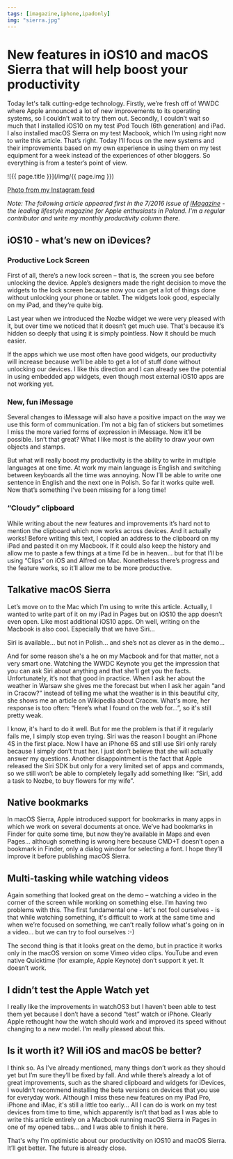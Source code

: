 ```yaml
---
tags: [imagazine,iphone,ipadonly]
img: "sierra.jpg"
---
```


# New features in iOS10 and macOS Sierra that will help boost your productivity

Today let's talk cutting-edge technology. Firstly, we’re fresh off of WWDC where Apple announced a lot of new improvements to its operating systems, so I couldn’t wait to try them out. Secondly, I couldn’t wait so much that I installed iOS10 on my test iPod Touch (6th generation) and iPad. I also installed macOS Sierra on my test Macbook, which I’m using right now to write this article. That’s right. Today I’ll focus on the new systems and their improvements based on my own experience in using them on my test equipment for a week instead of the experiences of other bloggers. So everything is from a tester’s point of view.

<!--More-->

![{{ page.title }}](/img/{{ page.img }})

[Photo from my Instagram feed][i]

*Note: The following article appeared first in the 7/2016 issue of [iMagazine](/pl/ios10/) - the leading lifestyle magazine for Apple enthusiasts in Poland. I'm a regular contributor and write my monthly productivity column there.*

## iOS10 - what’s new on iDevices?

### Productive Lock Screen

First of all, there’s a new lock screen – that is, the screen you see before unlocking the device. Apple’s designers made the right decision to move the widgets to the lock screen because now you can get a lot of things done without unlocking your phone or tablet. The widgets look good, especially on my iPad, and they’re quite big.

Last year when we introduced the Nozbe widget we were very pleased with it, but over time we noticed that it doesn’t get much use. That's because it’s hidden so deeply that using it is simply pointless. Now it should be much easier.

If the apps which we use most often have good widgets, our productivity will increase because we’ll be able to get a lot of stuff done without unlocking our devices. I like this direction and I can already see the potential in using embedded app widgets, even though most external iOS10 apps are not working yet.

### New, fun iMessage

Several changes to iMessage will also have a positive impact on the way we use this form of communication. I’m not a big fan of stickers but sometimes I miss the more varied forms of expression in iMessage. Now it’ll be possible. Isn’t that great? What I like most is the ability to draw your own objects and stamps.

But what will really boost my productivity is the ability to write in multiple languages at one time. At work my main language is English and switching between keyboards all the time was annoying. Now I’ll be able to write one sentence in English and the next one in Polish. So far it works quite well. Now that’s something I’ve been missing for a long time!

### “Cloudy” clipboard

While writing about the new features and improvements it’s hard not to mention the clipboard which now works across devices. And it actually works! Before writing this text, I copied an address to the clipboard on my iPad and pasted it on my Macbook. If it could also keep the history and allow me to paste a few things at a time I’d be in heaven... but for that I’ll be using “Clips” on iOS and Alfred on Mac. Nonetheless there’s progress and the feature works, so it’ll allow me to be more productive. 

## Talkative macOS Sierra

Let’s move on to the Mac which I’m using to write this article. Actually, I wanted to write part of it on my iPad in Pages but on iOS10 the app doesn’t even open. Like most additional iOS10 apps. Oh well, writing on the Macbook is also cool. Especially that we have Siri...

Siri is available… but not in Polish... and she’s not as clever as in the demo…

And for some reason she's a he on my Macbook and for that matter, not a very smart one. Watching the WWDC Keynote you get the impression that you can ask Siri about anything and that she’ll get you the facts. Unfortunately, it’s not that good in practice. When I ask her about the weather in Warsaw she gives me the forecast but when I ask her again “and in Cracow?” instead of telling me what the weather is in this beautiful city, she shows me an article on Wikipedia about Cracow. What's more, her response is too often: “Here’s what I found on the web for...”, so it's still pretty weak. 

I know, it's hard to do it well. But for me the problem is that if it regularly fails me, I simply stop even trying. Siri was the reason I bought an iPhone 4S in the first place. Now I have an iPhone 6S and still use Siri only rarely because I simply don’t trust her. I just don’t believe that she will actually answer my questions. Another disappointment is the fact that Apple released the Siri SDK but only for a very limited set of apps and commands, so we still won’t be able to completely legally add something like: “Siri, add a task to Nozbe, to buy flowers for my wife”.

## Native bookmarks

In macOS Sierra, Apple introduced support for bookmarks in many apps in which we work on several documents at once. We’ve had bookmarks in Finder for quite some time, but now they’re available in Maps and even Pages... although something is wrong here because CMD+T doesn’t open a bookmark in Finder, only a dialog window for selecting a font. I hope they’ll improve it before publishing macOS Sierra.

## Multi-tasking while watching videos

Again something that looked great on the demo – watching a video in the corner of the screen while working on something else. I’m having two problems with this. The first fundamental one - let's not fool ourselves - is that while watching something, it's difficult to work at the same time and when we’re focused on something, we can’t really follow what's going on in a video... but we can try to fool ourselves :-) 

The second thing is that it looks great on the demo, but in practice it works only in the macOS version on some Vimeo video clips. YouTube and even native Quicktime (for example, Apple Keynote) don’t support it yet. It doesn’t work.

## I didn’t test the Apple Watch yet

I really like the improvements in watchOS3 but I haven’t been able to test them yet because I don’t have a second “test” watch or iPhone. Clearly Apple rethought how the watch should work and improved its speed without changing to a new model. I’m really pleased about this.

## Is it worth it? Will iOS and macOS be better?

I think so. As I’ve already mentioned, many things don’t work as they should yet but I’m sure they’ll be fixed by fall. And while there’s already a lot of great improvements, such as the shared clipboard and widgets for iDevices, I wouldn’t recommend installing the beta versions on devices that you use for everyday work. Although I miss these new features on my iPad Pro, iPhone and iMac, it's still a little too early... All I can do is work on my test devices from time to time, which apparently isn’t that bad as I was able to write this article entirely on a Macbook running macOS Sierra in Pages in one of my opened tabs... and I was able to finish it here.

That's why I’m optimistic about our productivity on iOS10 and macOS Sierra. It’ll get better. The future is already close.

[i]: https://www.instagram.com/p/BG_bof3p_cd/?taken-by=michaelsliwinski
[iMagazine]: http://iMagazine.pl
[n]: https://michael.gratis/nozbe
[ipad]: /ipad/
[prod]: /productivity